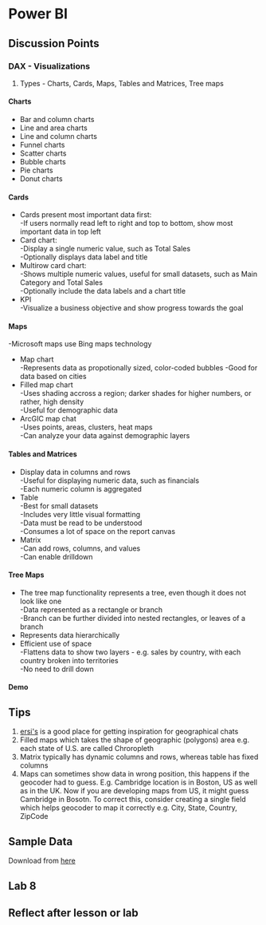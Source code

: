 # Power BI

## Discussion Points
### DAX - Visualizations
1. Types - Charts, Cards, Maps, Tables and Matrices, Tree maps    
#### Charts
- Bar and column charts  
- Line and area charts  
- Line and column charts  
- Funnel charts  
- Scatter charts
- Bubble charts
- Pie charts
- Donut charts
#### Cards
- Cards present most important data first:  
-If users normally read left to right and top to bottom, show most important data in top left  
- Card chart:  
-Display a single numeric value, such as Total Sales  
-Optionally displays data label and title  
- Multirow card chart:  
-Shows multiple numeric values, useful for small datasets, such as Main Category and Total Sales  
-Optionally include the data labels and a chart title  
- KPI  
-Visualize a business objective and show progress towards the goal  
#### Maps
-Microsoft maps use Bing maps technology  
- Map chart  
-Represents data as propotionally sized, color-coded bubbles -Good for data based on cities  
- Filled map chart  
-Uses shading accross a region; darker shades for higher numbers, or rather, high density  
-Useful for demographic data  
- ArcGIC map chat  
-Uses points, areas, clusters, heat maps  
-Can analyze your data against demographic layers  
#### Tables and Matrices  
- Display data in columns and rows  
-Useful for displaying numeric data, such as financials  
-Each numeric column is aggregated  
- Table  
-Best for small datasets  
-Includes very little visual formatting  
-Data must be read to be understood  
-Consumes a lot of space on the report canvas  
- Matrix  
-Can add rows, columns, and values  
-Can enable drilldown  
#### Tree Maps
- The tree map functionality represents a tree, even though it does not look like one  
-Data represented as a rectangle or branch  
-Branch can be further divided into nested rectangles, or leaves of a branch  
- Represents data hierarchically  
- Efficient use of space  
-Flattens data to show two layers - e.g. sales by country, with each country broken into territories  
-No need to drill down  
#### Demo

## Tips  
1. [ersi's](https://www.esri.com) is a good place for getting inspiration for geographical chats  
2. Filled maps which  takes the shape of geographic (polygons) area e.g. each state of U.S. are called Chroropleth  
3. Matrix typically has dynamic columns and rows, whereas table has fixed columns  
4. Maps can sometimes show data in wrong position, this happens if the geocoder had to guess. E.g. Cambridge location is in Boston, US as well as in the UK. Now if you are developing maps from US, it might guess Cambridge in Bosotn. To correct this, consider creating a single field which helps geocoder to map it correctly e.g. City, State, Country, ZipCode

## Sample Data
Download from [here](https://docs.microsoft.com/en-us/power-bi/create-reports/sample-datasets)

## Lab 8

## Reflect after lesson or lab

